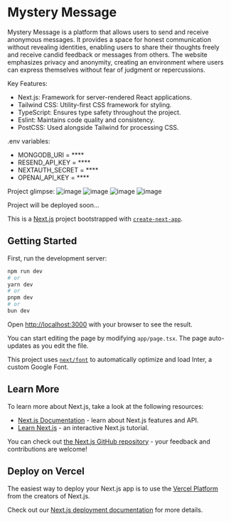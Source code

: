 # Mystery Message
Mystery Message is a platform that allows users to send and receive anonymous messages. It provides a space for honest communication without revealing identities, enabling users to share their thoughts freely and receive candid feedback or messages from others. The website emphasizes privacy and anonymity, creating an environment where users can express themselves without fear of judgment or repercussions.

Key Features:
- Next.js: Framework for server-rendered React applications.
- Tailwind CSS: Utility-first CSS framework for styling.
- TypeScript: Ensures type safety throughout the project.
- Eslint: Maintains code quality and consistency.
- PostCSS: Used alongside Tailwind for processing CSS.

.env variables:
- MONGODB_URI = ****
- RESEND_API_KEY = ****
- NEXTAUTH_SECRET = ****
- OPENAI_API_KEY = ****

Project glimpse: 
![image](https://github.com/user-attachments/assets/78a289b8-7fee-44fd-9df8-174d3bcde2fe)
![image](https://github.com/user-attachments/assets/560c7b74-4fd3-46d8-9511-0069b45f445f)
![image](https://github.com/user-attachments/assets/f66f350f-60fd-45e3-a92c-93bfbecba2ad)
![image](https://github.com/user-attachments/assets/f72b5dab-a86e-4379-b1f2-49b553e4bd59)

Project will be deployed soon...

This is a [Next.js](https://nextjs.org/) project bootstrapped with [`create-next-app`](https://github.com/vercel/next.js/tree/canary/packages/create-next-app).

## Getting Started

First, run the development server:

```bash
npm run dev
# or
yarn dev
# or
pnpm dev
# or
bun dev
```

Open [http://localhost:3000](http://localhost:3000) with your browser to see the result.

You can start editing the page by modifying `app/page.tsx`. The page auto-updates as you edit the file.

This project uses [`next/font`](https://nextjs.org/docs/basic-features/font-optimization) to automatically optimize and load Inter, a custom Google Font.

## Learn More

To learn more about Next.js, take a look at the following resources:

- [Next.js Documentation](https://nextjs.org/docs) - learn about Next.js features and API.
- [Learn Next.js](https://nextjs.org/learn) - an interactive Next.js tutorial.

You can check out [the Next.js GitHub repository](https://github.com/vercel/next.js/) - your feedback and contributions are welcome!

## Deploy on Vercel

The easiest way to deploy your Next.js app is to use the [Vercel Platform](https://vercel.com/new?utm_medium=default-template&filter=next.js&utm_source=create-next-app&utm_campaign=create-next-app-readme) from the creators of Next.js.

Check out our [Next.js deployment documentation](https://nextjs.org/docs/deployment) for more details.

